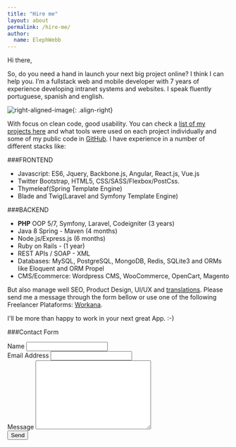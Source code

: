 ```yaml
---
title: "Hire me"
layout: about
permalink: /hire-me/
author:
  name: ElephWebb  
---
```

Hi there,

So, do you need a hand in launch your next big project online? I think I can help you.
I’m a fullstack web and mobile developer with 7 years of experience developing intranet systems and websites.
I speak fluently portuguese, spanish and english.

![right-aligned-image](https://elephwebb.github.io/assets/images/golang_coder.gif){: .align-right}

With focus on clean code, good usability. 
You can check a [list of my projects here](/projects) and what tools were used on each project individually and some of my public code in [GitHub](https://github.com/elephwebb/).
I have experience in a number of different stacks like: 

###FRONTEND
* Javascript: ES6, Jquery, Backbone.js, Angular, React.js, Vue.js
* Twitter Bootstrap, HTML5, CSS/SASS/Flexbox/PostCss.
* Thymeleaf(Spring Template Engine)
* Blade and Twig(Laravel and Symfony Template Engine)

###BACKEND
* **PHP** OOP 5/7, Symfony, Laravel, Codeigniter (3 years)
* Java 8 Spring - Maven (4 months)
* Node.js/Express.js (6 months)
* Ruby on Rails - (1 year)
* REST APIs / SOAP - XML
* Databases: MySQL, PostgreSQL, MongoDB, Redis, SQLite3 and ORMs like Eloquent and ORM Propel
* CMS/Ecommerce: Wordpress CMS, WooCommerce, OpenCart, Magento

But also manage well SEO, Product Design, UI/UX and [translations](https://getnative.me/user/8600). 
Please send me a message through the form bellow or use one of the following Freelancer Plataforms: [Workana](https://www.workana.com/freelancer/22c4385db2ad4f196384541a2314bda9).

I'll be more than happy to work in your next great App. :-)

###Contact Form

<div id="contact">
  <form action="http://formspree.io/elephwebb@gmail.com" method="POST">
    <label for="name">Name</label>
    <input type="text" id="name" name="name" class="full-width"><br>
    <label for="email">Email Address</label>
    <input type="email" id="email" name="_replyto" class="full-width"><br>
    <label for="message">Message</label>
    <textarea name="message" id="message" cols="30" rows="10" class="full-width"></textarea><br>
    <input type="submit" value="Send" class="btn">
  </form>
</div>

